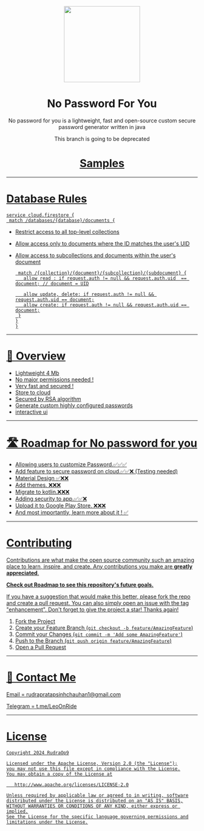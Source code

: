 
<p align = "center"><kbd> <img src="https://i.ibb.co/3fm3kt1/a694367e-4127-4a0b-82ec-b5ccfa336a7d.png" height = "200"  ></p>
</kbd>
<h1 align="center">No Password For You</h1>
<p align="center">No password for you is a lightweight, fast and open-source custom secure password generator written in java</p>
<p align="center">This branch is going to be deprecated</p>


<h1 align="center"<br /><a href='https://github.com/RudraOp9/no-password-for-you/blob/master/Samples.md'>Samples</h1>

---

<h1>Database Rules </h1>

    service cloud.firestore {
 	 match /databases/{database}/documents {


- Restrict access to all top-level collections
- Allow access only to documents where the ID matches the user's UID
- Allow access to subcollections and documents within the user's document
	
	   match /{collection}/{document}/{subcollection}/{subdocument} {
   		 allow read : if request.auth != null && request.auth.uid  == document; // document = UID
	 
     	 allow update, delete: if request.auth != null && request.auth.uid == document;
    	 allow create: if request.auth != null && request.auth.uid == document;
	   }
	  }
	  }
	   

   
---

<h1>🔐 Overview</h1>


- Lightweight  4 Mb
- No major permissions needed !
- Very fast and secured !
- Store to cloud
- Secured by RSA algorithm
- Generate custom highly configured passwords
- interactive ui

---

<h1>🛣️ Roadmap for No password for you</h1>

- Allowing users to customize Password.✅✅✅
- Add feature to secure password on cloud.✅✅❌ (Testing needed)
- Material Design ✅❌❌
- Add themes. ❌❌❌
- Migrate to kotlin.❌❌❌
- Adding security to app.✅✅❌
- Upload it to Google Play Store. ❌❌❌
- And most importantly, learn more about it ! ✅

---

# Contributing

Contributions are what make the open source community such an amazing place to learn, inspire, and create. Any contributions you make are **greatly appreciated**.

**Check out Roadmap to see this repository's future goals.**

If you have a suggestion that would make this better, please fork the repo and create a pull request. You can also simply open an issue with the tag "enhancement".
Don't forget to give the project a star! Thanks again!

1. Fork the Project
2. Create your Feature Branch (`git checkout -b feature/AmazingFeature`)
3. Commit your Changes (`git commit -m 'Add some AmazingFeature'`)
4. Push to the Branch (`git push origin feature/AmazingFeature`)
5. Open a Pull Request


---

<h1>💬 Contact Me</h1>
<p>Email = rudrapratapsinhchauhan1@gmail.com </p>

<p>Telegram = t.me/LeoOnRide </p>

---

# License


    Copyright 2024 RudraOp9
    
    Licensed under the Apache License, Version 2.0 (the "License");
    you may not use this file except in compliance with the License.
    You may obtain a copy of the License at
    
       http://www.apache.org/licenses/LICENSE-2.0
    
    Unless required by applicable law or agreed to in writing, software
    distributed under the License is distributed on an "AS IS" BASIS,
    WITHOUT WARRANTIES OR CONDITIONS OF ANY KIND, either express or implied.
    See the License for the specific language governing permissions and
    limitations under the License.
